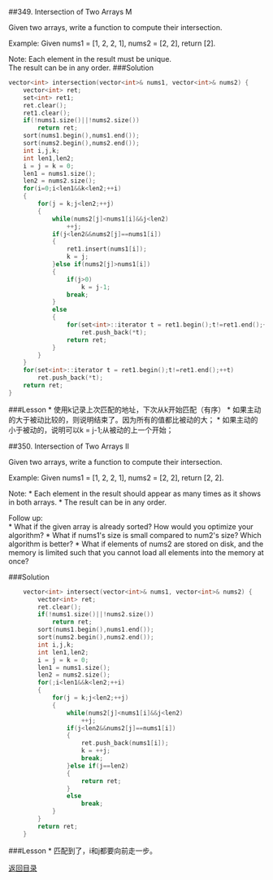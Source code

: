 ##349. Intersection of Two Arrays M

Given two arrays, write a function to compute their intersection.

Example:
Given nums1 = [1, 2, 2, 1], nums2 = [2, 2], return [2].

Note:
Each element in the result must be unique.<br>
The result can be in any order.
###Solution
```C
vector<int> intersection(vector<int>& nums1, vector<int>& nums2) {
    vector<int> ret;
    set<int> ret1;
    ret.clear();
    ret1.clear();
    if(!nums1.size()||!nums2.size())
        return ret;
    sort(nums1.begin(),nums1.end());
    sort(nums2.begin(),nums2.end());
    int i,j,k;
    int len1,len2;
    i = j = k = 0;
    len1 = nums1.size();
    len2 = nums2.size();
    for(i=0;i<len1&&k<len2;++i)
    {
        for(j = k;j<len2;++j)
        {
            while(nums2[j]<nums1[i]&&j<len2)
    	        ++j;
            if(j<len2&&nums2[j]==nums1[i])
    	    {
    	        ret1.insert(nums1[i]);
    	        k = j;
    	    }else if(nums2[j]>nums1[i])
            {
                if(j>0)
                    k = j-1;
	            break;
            }
            else
            {
                for(set<int>::iterator t = ret1.begin();t!=ret1.end();++t)
                    ret.push_back(*t);
                return ret;                
            }
        }
    }
    for(set<int>::iterator t = ret1.begin();t!=ret1.end();++t)
        ret.push_back(*t);
    return ret;
}
```

###Lesson
* 
使用k记录上次匹配的地址，下次从k开始匹配（有序）
* 
如果主动的大于被动比较的，则说明结束了。因为所有的值都比被动的大；
* 
如果主动的小于被动的，说明可以k = j-1;从被动的上一个开始；

##350. Intersection of Two Arrays II 

Given two arrays, write a function to compute their intersection.

Example:
Given nums1 = [1, 2, 2, 1], nums2 = [2, 2], return [2, 2].

Note:
* 
Each element in the result should appear as many times as it shows in both arrays.
* 
The result can be in any order.

Follow up:<br>
* 
What if the given array is already sorted? How would you optimize your algorithm?
* 
What if nums1's size is small compared to num2's size? Which algorithm is better?
* 
What if elements of nums2 are stored on disk, and the memory is limited such that you cannot load all elements into the memory at once?

###Solution
```C
    vector<int> intersect(vector<int>& nums1, vector<int>& nums2) {
        vector<int> ret;
        ret.clear();
        if(!nums1.size()||!nums2.size())
            return ret;
        sort(nums1.begin(),nums1.end());
        sort(nums2.begin(),nums2.end());
        int i,j,k;
        int len1,len2;
        i = j = k = 0;
        len1 = nums1.size();
        len2 = nums2.size();
        for(;i<len1&&k<len2;++i)
        {
            for(j = k;j<len2;++j)
            {
                while(nums2[j]<nums1[i]&&j<len2)
        	        ++j;
                if(j<len2&&nums2[j]==nums1[i])
        	    {
        	        ret.push_back(nums1[i]);
        	        k = ++j;
                    break;
        	    }else if(j==len2)
                {
                    return ret;
                }
                else
                    break;         
            }
        }
        return ret;
    }
```
###Lesson
* 
匹配到了，i和j都要向前走一步。

[返回目录](README.md)
